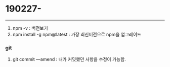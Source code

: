 # 190227-

---

1. npm -v : 버전보기
2. npm install -g npm@latest : 가장 최신버전으로 npm을 업그레이드

### git

1. git commit —amend : 내가 커밋했던 사항을 수정이 가능함.


